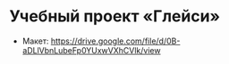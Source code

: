 ﻿# Учебный проект «Глейси»

* Макет: https://drive.google.com/file/d/0B-aDLlVbnLubeFp0YUxwVXhCVlk/view
